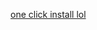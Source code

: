 <a href="https://subscribe.adblockplus.org/?location=https://raw.githubusercontent.com/ledoxmedox/hidemalrating/master/filter.txt&amp;title=hide-mal-rating" rel="nofollow">one click install lol</a></p>
